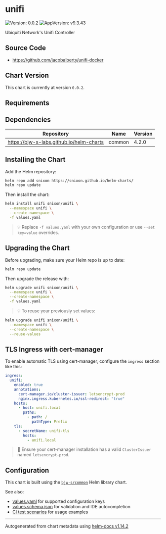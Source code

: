 # unifi

![Version: 0.0.2](https://img.shields.io/badge/Version-0.0.2-informational?style=flat-square) ![AppVersion: v9.3.43](https://img.shields.io/badge/AppVersion-v9.3.43-informational?style=flat-square)

Ubiquiti Network's Unifi Controller

## Source Code

* <https://github.com/jacobalberty/unifi-docker>

## Chart Version

This chart is currently at version `0.0.2`.

## Requirements

## Dependencies

| Repository | Name | Version |
|------------|------|---------|
| https://bjw-s-labs.github.io/helm-charts | common | 4.2.0 |

## Installing the Chart

Add the Helm repository:

```bash
helm repo add snixon https://snixon.github.io/helm-charts/
helm repo update
```

Then install the chart:

```bash
helm install unifi snixon/unifi \
  --namespace unifi \
  --create-namespace \
  -f values.yaml
```

> 💡 Replace `-f values.yaml` with your own configuration or use `--set key=value` overrides.

## Upgrading the Chart

Before upgrading, make sure your Helm repo is up to date:

```bash
helm repo update
```

Then upgrade the release with:

```bash
helm upgrade unifi snixon/unifi \
  --namespace unifi \
  --create-namespace \
  -f values.yaml
```

> 💡 To reuse your previously set values:

```bash
helm upgrade unifi snixon/unifi \
  --namespace unifi \
  --create-namespace \
  --reuse-values
```

## TLS Ingress with cert-manager

To enable automatic TLS using cert-manager, configure the `ingress` section like this:

```yaml
ingress:
  unifi:
    enabled: true
    annotations:
      cert-manager.io/cluster-issuer: letsencrypt-prod
      nginx.ingress.kubernetes.io/ssl-redirect: "true"
    hosts:
      - host: unifi.local
        paths:
          - path: /
            pathType: Prefix
    tls:
      - secretName: unifi-tls
        hosts:
          - unifi.local
```

> 🔐 Ensure your cert-manager installation has a valid `ClusterIssuer` named `letsencrypt-prod`.

## Configuration

This chart is built using the [`bjw-s/common`](https://github.com/bjw-s/helm-charts/tree/main/charts/library/common) Helm library chart.

See also:

- [values.yaml](https://github.com/bjw-s/helm-charts/blob/main/charts/library/common/values.yaml) for supported configuration keys
- [values.schema.json](./values.schema.json) for validation and IDE autocompletion
- [CI test scenarios](https://github.com/bjw-s/helm-charts/tree/main/tests/common-test/ci) for usage examples

----------------------------------------------
Autogenerated from chart metadata using [helm-docs v1.14.2](https://github.com/norwoodj/helm-docs/releases/v1.14.2)
